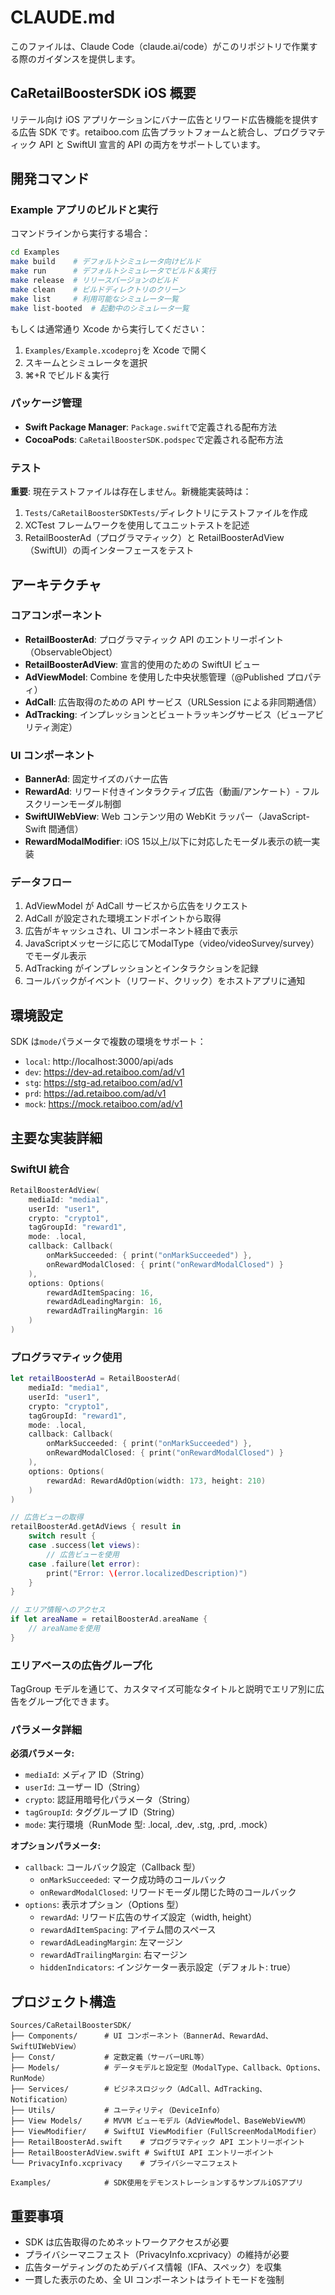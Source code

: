 # CLAUDE.md

このファイルは、Claude Code（claude.ai/code）がこのリポジトリで作業する際のガイダンスを提供します。

## CaRetailBoosterSDK iOS 概要

リテール向け iOS アプリケーションにバナー広告とリワード広告機能を提供する広告 SDK です。retaiboo.com 広告プラットフォームと統合し、プログラマティック API と SwiftUI 宣言的 API の両方をサポートしています。

## 開発コマンド

### Example アプリのビルドと実行

コマンドラインから実行する場合：

```bash
cd Examples
make build    # デフォルトシミュレータ向けビルド
make run      # デフォルトシミュレータでビルド＆実行
make release  # リリースバージョンのビルド
make clean    # ビルドディレクトリのクリーン
make list     # 利用可能なシミュレータ一覧
make list-booted  # 起動中のシミュレータ一覧
```

もしくは通常通り Xcode から実行してください：

1. `Examples/Example.xcodeproj`を Xcode で開く
2. スキームとシミュレータを選択
3. ⌘+R でビルド＆実行

### パッケージ管理

- **Swift Package Manager**: `Package.swift`で定義される配布方法
- **CocoaPods**: `CaRetailBoosterSDK.podspec`で定義される配布方法

### テスト

**重要**: 現在テストファイルは存在しません。新機能実装時は：

1. `Tests/CaRetailBoosterSDKTests/`ディレクトリにテストファイルを作成
2. XCTest フレームワークを使用してユニットテストを記述
3. RetailBoosterAd（プログラマティック）と RetailBoosterAdView（SwiftUI）の両インターフェースをテスト

## アーキテクチャ

### コアコンポーネント

- **RetailBoosterAd**: プログラマティック API のエントリーポイント（ObservableObject）
- **RetailBoosterAdView**: 宣言的使用のための SwiftUI ビュー
- **AdViewModel**: Combine を使用した中央状態管理（@Published プロパティ）
- **AdCall**: 広告取得のための API サービス（URLSession による非同期通信）
- **AdTracking**: インプレッションとビュートラッキングサービス（ビューアビリティ測定）

### UI コンポーネント

- **BannerAd**: 固定サイズのバナー広告
- **RewardAd**: リワード付きインタラクティブ広告（動画/アンケート）- フルスクリーンモーダル制御
- **SwiftUIWebView**: Web コンテンツ用の WebKit ラッパー（JavaScript-Swift 間通信）
- **RewardModalModifier**: iOS 15以上/以下に対応したモーダル表示の統一実装

### データフロー

1. AdViewModel が AdCall サービスから広告をリクエスト
2. AdCall が設定された環境エンドポイントから取得
3. 広告がキャッシュされ、UI コンポーネント経由で表示
4. JavaScriptメッセージに応じてModalType（video/videoSurvey/survey）でモーダル表示
5. AdTracking がインプレッションとインタラクションを記録
6. コールバックがイベント（リワード、クリック）をホストアプリに通知

## 環境設定

SDK は`mode`パラメータで複数の環境をサポート：

- `local`: http://localhost:3000/api/ads
- `dev`: https://dev-ad.retaiboo.com/ad/v1
- `stg`: https://stg-ad.retaiboo.com/ad/v1
- `prd`: https://ad.retaiboo.com/ad/v1
- `mock`: https://mock.retaiboo.com/ad/v1

## 主要な実装詳細

### SwiftUI 統合

```swift
RetailBoosterAdView(
    mediaId: "media1",
    userId: "user1",
    crypto: "crypto1",
    tagGroupId: "reward1",
    mode: .local,
    callback: Callback(
        onMarkSucceeded: { print("onMarkSucceeded") },
        onRewardModalClosed: { print("onRewardModalClosed") }
    ),
    options: Options(
        rewardAdItemSpacing: 16,
        rewardAdLeadingMargin: 16,
        rewardAdTrailingMargin: 16
    )
)
```

### プログラマティック使用

```swift
let retailBoosterAd = RetailBoosterAd(
    mediaId: "media1",
    userId: "user1",
    crypto: "crypto1",
    tagGroupId: "reward1",
    mode: .local,
    callback: Callback(
        onMarkSucceeded: { print("onMarkSucceeded") },
        onRewardModalClosed: { print("onRewardModalClosed") }
    ),
    options: Options(
        rewardAd: RewardAdOption(width: 173, height: 210)
    )
)

// 広告ビューの取得
retailBoosterAd.getAdViews { result in
    switch result {
    case .success(let views):
        // 広告ビューを使用
    case .failure(let error):
        print("Error: \(error.localizedDescription)")
    }
}

// エリア情報へのアクセス
if let areaName = retailBoosterAd.areaName {
    // areaNameを使用
}
```

### エリアベースの広告グループ化

TagGroup モデルを通じて、カスタマイズ可能なタイトルと説明でエリア別に広告をグループ化できます。

### パラメータ詳細

**必須パラメータ:**

- `mediaId`: メディア ID（String）
- `userId`: ユーザー ID（String）
- `crypto`: 認証用暗号化パラメータ（String）
- `tagGroupId`: タググループ ID（String）
- `mode`: 実行環境（RunMode 型: .local, .dev, .stg, .prd, .mock）

**オプションパラメータ:**

- `callback`: コールバック設定（Callback 型）
  - `onMarkSucceeded`: マーク成功時のコールバック
  - `onRewardModalClosed`: リワードモーダル閉じた時のコールバック
- `options`: 表示オプション（Options 型）
  - `rewardAd`: リワード広告のサイズ設定（width, height）
  - `rewardAdItemSpacing`: アイテム間のスペース
  - `rewardAdLeadingMargin`: 左マージン
  - `rewardAdTrailingMargin`: 右マージン
  - `hiddenIndicators`: インジケーター表示設定（デフォルト: true）

## プロジェクト構造

```
Sources/CaRetailBoosterSDK/
├── Components/      # UI コンポーネント（BannerAd、RewardAd、SwiftUIWebView）
├── Const/           # 定数定義（サーバーURL等）
├── Models/          # データモデルと設定型（ModalType、Callback、Options、RunMode）
├── Services/        # ビジネスロジック（AdCall、AdTracking、Notification）
├── Utils/           # ユーティリティ（DeviceInfo）
├── View Models/     # MVVM ビューモデル（AdViewModel、BaseWebViewVM）
├── ViewModifier/    # SwiftUI ViewModifier（FullScreenModalModifier）
├── RetailBoosterAd.swift    # プログラマティック API エントリーポイント
├── RetailBoosterAdView.swift # SwiftUI API エントリーポイント
└── PrivacyInfo.xcprivacy    # プライバシーマニフェスト

Examples/            # SDK使用をデモンストレーションするサンプルiOSアプリ
```

## 重要事項

- SDK は広告取得のためネットワークアクセスが必要
- プライバシーマニフェスト（PrivacyInfo.xcprivacy）の維持が必要
- 広告ターゲティングのためデバイス情報（IFA、スペック）を収集
- 一貫した表示のため、全 UI コンポーネントはライトモードを強制
